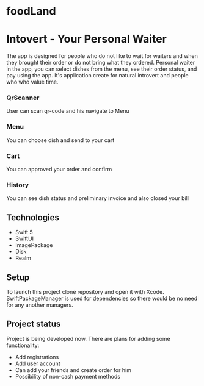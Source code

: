 # foodLand
# Intovert - Your Personal Waiter

The app is designed for people who do not like to wait for waiters and when they brought their order or do not bring what they ordered. Personal waiter in the app, you can select dishes from the menu, see their order status, and pay using the app.
It's application create for natural introvert and people who who value time.  

### QrScanner

User can scan qr-code and his navigate to Menu

### Menu 

You can choose dish and send to your cart

### Cart 
You can approved your order and confirm

### History 
You can see dish status and preliminary invoice and also closed your bill


## Technologies
* Swift 5
* SwiftUI
* ImagePackage
* Disk
* Realm

## Setup

To launch this project clone repository and open it with Xcode. SwiftPackageManager is used for dependencies so there would be no need for any another managers.

## Project status

Project is being developed now. There are plans for adding some functionality:

* Add registrations
* Add user account
* Can add your friends and create order for him
* Possibility of non-cash payment methods
